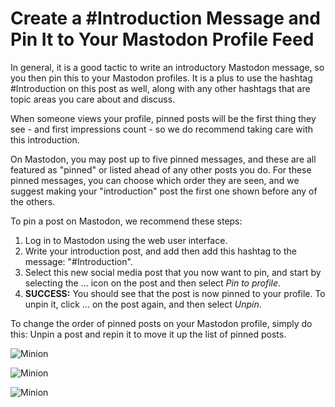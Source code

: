 # Create a #Introduction Message and Pin It to Your Mastodon Profile Feed

In general, it is a good tactic to write an introductory Mastodon message, so you then pin this to your Mastodon profiles. It is a plus to use the hashtag #Introduction on this post as well, along with any other hashtags that are topic areas you care about and discuss.

When someone views your profile, pinned posts will be the first thing they see - and first impressions count - so we do recommend taking care with this introduction.

On Mastodon, you may post up to five pinned messages, and these are all featured as "pinned" or listed ahead of any other posts you do. For these pinned messages, you can choose which order they are seen, and we suggest making your "introduction" post the first one shown before any of the others.

To pin a post on Mastodon, we recommend these steps:

1. Log in to Mastodon using the web user interface.
2. Write your introduction post, and add then add this hashtag to the message: "#Introduction".
3. Select this new social media post that you now want to pin, and start by selecting the ... icon on the post and then select *Pin to profile*.
4. **SUCCESS:** You should see that the post is now pinned to your profile. To unpin it, click  ...  on the post again, and then select *Unpin*.

To change the order of pinned posts on your Mastodon profile, simply do this:  Unpin a post and repin it to move it up the list of pinned posts. 

![Minion](https://octodex.github.com/images/minion.png)

![Minion](https://octodex.github.com/images/minion.png)

![Minion](https://octodex.github.com/images/minion.png)
